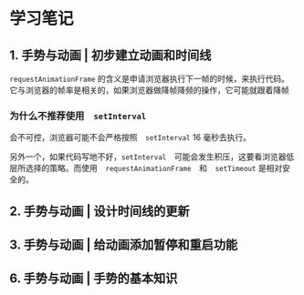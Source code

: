 # 学习笔记

## 1. 手势与动画 | 初步建立动画和时间线　

`requestAnimationFrame` 的含义是申请浏览器执行下一帧的时候，来执行代码。它与浏览器的帧率是相关的，如果浏览器做降帧降频的操作，它可能就跟着降帧

### 为什么不推荐使用　`setInterval`

会不可控，浏览器可能不会严格按照　`setInterval` 16 毫秒去执行。

另外一个，如果代码写地不好，`setInterval`　可能会发生积压，这要看浏览器低层所选择的策略。而使用　`requestAnimationFrame`　和　`setTimeout` 是相对安全的。

## 2. 手势与动画 | 设计时间线的更新


## 3. 手势与动画 | 给动画添加暂停和重启功能

## 6. 手势与动画 | 手势的基本知识